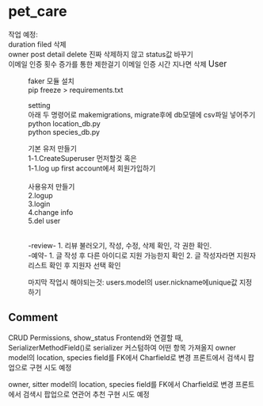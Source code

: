 # pet_care
작업 예정:<br/> 
duration filed 삭제<br/> 
owner post detail delete 진짜 삭제하지 않고 status값 바꾸기<br/> 
이메일 인증 횟수 증가를 통한 제한걸기
이메일 인증 시간 지나면 삭제
<big>User</big>

<dir>
faker 모듈 설치<br/>
pip freeze > requirements.txt<br/>

setting<br/> 
아래 두 명령어로 makemigrations, migrate후에 db모델에 csv파일 넣어주기
python location_db.py<br/> 
python species_db.py<br/> 

기본 유저 만들기<br/> 
1-1.CreateSuperuser 먼저할것 혹은 <br/> 
1-1.log up first account에서 회원가입하기<br/> 
<br/> 
사용유저 만들기<br/> 
2.logup<br/> 
3.login<br/> 
4.change info<br/> 
5.del user<br/> 


<br/>
-review-
1. 리뷰 불러오기, 작성, 수정, 삭제 확인, 각 권한 확인.
<br/> 
-예약-
1. 글 작성 후 다른 아이디로 지원 가능한지 확인
2. 글 작성자라면 지원자 리스트 확인 후 지원자 선택 확인
<br/> 

마지막 작업시 해야되는것: users.model의 user.nickname에unique값 지정하기

</dir>

## Comment
CRUD
Permissions, show_status
Frontend와 연결할 때, SerializerMethodField()로 serializer 커스텀하여 어떤 항목 가져올지
owner model의 location, species field를 FK에서 Charfield로 변경
프론트에서 검색시 팝업으로 구현 시도 예정

owner, sitter model의 location, species field를 FK에서 Charfield로 변경
프론트에서 검색시 팝업으로 연관어 추천 구현 시도 예정
